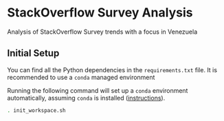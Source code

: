 # StackOverflow Survey Analysis
Analysis of StackOverflow Survey trends with a focus in Venezuela

## Initial Setup

You can find all the Python dependencies in the `requirements.txt` file. It is recommended to use a
`conda` managed environment

Running the following command will set up a `conda` environment automatically, assuming `conda` is
installed ([instructions](https://docs.conda.io/projects/conda/en/latest/user-guide/install/index.html)).

```bash
. init_workspace.sh
```
